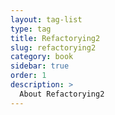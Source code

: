 ```yaml
---
layout: tag-list
type: tag
title: Refactorying2
slug: refactorying2
category: book
sidebar: true
order: 1
description: >
  About Refactorying2
---
```

